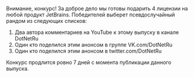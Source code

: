 ﻿---
Number: 33
Title: Новинки .NET 6 P6, миграция Bing, знакомство с JSON Source Generator
PublishDate: 2021-07-31T21:31:49Z
Authors:
  - Анатолий Кулаков
  - Игорь Лабутин
Mastering: Максим Шошин
Music:
  Максим Аршинов «Pensive yeti.0.1»: https://hightech.group/ru/about
Patrons:
  - Александр
  - Сергей
  - Владислав
Home: https://anchor.fm/radiodotnet/episodes/NET-6-P6---Bing----JSON-Source-Generator-e159lut
Audio: https://anchor.fm/s/f0c0ef4/podcast/play/38114717/https%3A%2F%2Fd3ctxlq1ktw2nl.cloudfront.net%2Fstaging%2F2021-6-31%2Fcab0606a-8f7c-29c1-a44c-5087af41db86.mp3
Video: https://www.youtube.com/watch?v=gpa-E_3ORSE
Topics:

  - Subject: Announcing .NET 6 Preview 6
    Timestamp: 00:00:38
    Links:
      - https://devblogs.microsoft.com/dotnet/announcing-net-6-preview-6/
      - https://devblogs.microsoft.com/aspnet/asp-net-core-updates-in-net-6-preview-6/
      - https://devblogs.microsoft.com/dotnet/announcing-net-maui-preview-6/
      - https://devblogs.microsoft.com/dotnet/announcing-entity-framework-core-6-0-preview-6-configure-conventions/

  - Subject: Visual Studio 2022 Preview 2
    Timestamp: 00:19:20
    Links:
      - https://devblogs.microsoft.com/visualstudio/visual-studio-2022-preview-2-is-out/
      - https://devblogs.microsoft.com/visualstudio/join-the-visual-studio-2022-for-mac-private-preview/

  - Subject: New System.Text.Json Source Generator
    Timestamp: 00:24:17
    Links:
      - https://devblogs.microsoft.com/dotnet/try-the-new-system-text-json-source-generator/

  - Subject: Windows Terminal Preview 1.10
    Timestamp: 00:37:44
    Links:
      - https://devblogs.microsoft.com/commandline/windows-terminal-preview-1-10-release/

  - Subject: Migration of Bing's Workflow Engine to .NET 5
    Timestamp: 00:43:40
    Links:
      - https://devblogs.microsoft.com/dotnet/migration-of-bings-workflow-engine-to-net-5/
      - https://habr.com/ru/company/otus/blog/565464/

  - Subject: Directory.Build.props and C# 9 for all your projects
    Timestamp: 00:54:54
    Links:
      - https://blog.johnnyreilly.com/2021/07/14/directory-build-props-c-sharp-9-for-all/
      - https://docs.microsoft.com/en-us/visualstudio/msbuild/customize-your-build?view=vs-2019

  - Subject: GitHub project planning for developers
    Timestamp: 01:03:50
    Links:
      - https://github.com/features/issues

  - Subject: Подслушано
    Timestamp: 01:10:20
    Links:
      - https://devzen.ru/episode-0338/
      - https://podlodka.io/221
      - https://www.youtube.com/watch?v=UPXp_M39l3c&list=PLQ176FUIyIUbnjU2_N3Xu9yqjZqm5hlG4
      - https://www.dotnetrocks.com/?show=1747
      - https://devchat.tv/adventures-in-dotnet/net-051-what-the-expression-tree-in-c-with-max-arshinov/

---
Внимание, конкурс! За доброе дело мы готовы подарить 4 лицензии на любой продукт JetBrains. Победителей выберет псевдослучайный рандом из следующих списков:

1. Два автора комментариев на YouTube к этому выпуску в канале DotNetRu
2. Один кто поделился этим анонсом в группе VK.com/DotNetRu
3. Один кто поделился этим анонсом в twitter.com/DotNetRu

Конкурс продлится ровно 7 дней с момента публикации данного выпуска.
